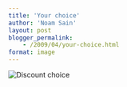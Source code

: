 ```yaml
---
title: 'Your choice'
author: 'Noam Sain'
layout: post
blogger_permalink:
    - /2009/04/your-choice.html
format: image
---
```


![Discount choice](http://4.bp.blogspot.com/_8aN4krk1nsk/SyD7yDMRGTI/AAAAAAAAATg/DzzwPHOQpzs/s400/image002.jpg)